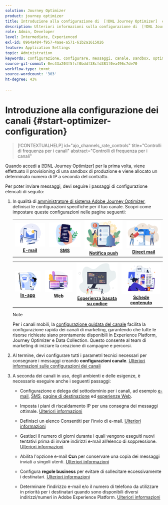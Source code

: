 ```yaml
---
solution: Journey Optimizer
product: journey optimizer
title: Introduzione alla configurazione di  [!DNL Journey Optimizer]  canali
description: Ulteriori informazioni sulla configurazione di  [!DNL Journey Optimizer]  canali
role: Admin, Developer
level: Intermediate, Experienced
exl-id: 0964a484-f957-4aae-a571-61b2a1615026
feature: Application Settings
topic: Administration
keywords: configurazione, configurare, messaggi, canale, sandbox, optimizer
source-git-commit: 0ec43a204f5fcf0bddf38cfd381f0ea496c7de70
workflow-type: tm+mt
source-wordcount: '303'
ht-degree: 43%

---
```



# Introduzione alla configurazione dei canali {#start-optimizer-configuration}

>[!CONTEXTUALHELP]
>id="ajo_channels_rate_controls"
>title="Controlli di frequenza per i canali"
>abstract="Controlli di frequenza per i canali"

Quando accedi a [!DNL Journey Optimizer] per la prima volta, viene effettuato il provisioning di una sandbox di produzione e viene allocato un determinato numero di IP a seconda del contratto.

Per poter inviare messaggi, devi seguire i passaggi di configurazione elencati di seguito:

1. In qualità di [amministratore di sistema Adobe Journey Optimizer](../start/path/administrator.md), definisci le configurazioni specifiche per il tuo canale. Scopri come impostare queste configurazioni nelle pagine seguenti:

   <table style="table-layout:fixed"><tr style="border: 0;">
    <td><a href="../email/get-started-email-config.md"><img alt="e-mail" src="../channels/assets/do-not-localize/email.png"></a>
    <div align="center"><a href="../email/get-started-email-config.md"><strong>E-mail</strong></a></div></td>
    <td><a href="../sms/sms-configuration.md"><img alt="SMS" src="../channels/assets/do-not-localize/sms.png"></a>
    <div align="center"><a href="../sms/sms-configuration.md"><strong>SMS</strong></a></div></td>
    <td><a href="../push/push-configuration.md"><img alt="push" src="../channels/assets/do-not-localize/push.png"></a>
    <div align="center"><a href="../push/push-configuration.md"><strong>Notifica push</strong></a></div></td>
    <td><a href="../direct-mail/direct-mail-configuration.md"><img alt="direct mail" src="../channels/assets/do-not-localize/direct-mail.jpg"></a>
    <div align="center"><a href="../direct-mail/direct-mail-configuration.md"><strong>Direct mail</strong></a></div></td>
    </tr></table>

   <table style="table-layout:fixed"><tr style="border: 0;">
    <td><a href="../in-app/inapp-configuration.md"><img alt="in-app" src="../channels/assets/do-not-localize/inapp.jpg"></a>
    <div align="center"><a href="../in-app/inapp-configuration.md"><strong>In-app</strong></a></div></td>
    <td><a href="../web/web-configuration.md"><img alt="web" src="../channels/assets/do-not-localize/web.jpg"></a>
    <div align="center"><a href="../web/web-configuration.md"><strong>Web</strong></a></div></td>
    <td><a href="../code-based/code-based-configuration.md"><img alt="esperienza basata su codice" src="../channels/assets/do-not-localize/code.png"></a>
    <div align="center"><a href="../code-based/code-based-configuration.md"><strong>Esperienza basata su codice</strong></a></div></td>
    <td><a href="../content-card/content-card-configuration-prereq.md"><img alt="schede contenuto" src="../channels/assets/do-not-localize/cards.png"></a>
    <div align="center"><a href="../content-card/content-card-configuration-prereq.md"><strong>Schede contenuto</strong></a></div></td>
    </tr></table>

   >[!NOTE]
   >
   >Per i canali mobili, la [configurazione guidata del canale](set-mobile-config.md) facilita la configurazione rapida dei canali di marketing, garantendo che tutte le risorse richieste siano prontamente disponibili in Experience Platform, Journey Optimizer e Data Collection. Questo consente al team di marketing di iniziare la creazione di campagne e percorsi.

1. Al termine, devi configurare tutti i parametri tecnici necessari per consegnare i messaggi creando **configurazioni canale**. [Ulteriori informazioni sulle configurazioni dei canali](channel-surfaces.md)

1. A seconda dei canali in uso, degli ambienti e delle esigenze, è necessario eseguire anche i seguenti passaggi:

   * Configurazione e delega del sottodominio per i canali, ad esempio [e-mail](about-subdomain-delegation.md), [SMS](../sms/sms-subdomains.md), [pagine di destinazione](../landing-pages/lp-subdomains.md) ed [esperienze Web](../web/web-delegated-subdomains.md).

   * Imposta i piani di riscaldamento IP per una consegna dei messaggi ottimale. [Ulteriori informazioni](ip-warmup-gs.md)

   * Definisci un elenco Consentiti per l’invio di e-mail. [Ulteriori informazioni](allow-list.md)

   * Gestisci il numero di giorni durante i quali vengono eseguiti nuovi tentativi prima di inviare indirizzi e-mail all’elenco di soppressione. [Ulteriori informazioni](manage-suppression-list.md)

   * Abilita l&#39;opzione e-mail **Ccn** per conservare una copia dei messaggi inviati a singoli utenti. [Ulteriori informazioni](archiving-support.md#enable-bcc)

   * Configura **regole business** per evitare di sollecitare eccessivamente i destinatari. [Ulteriori informazioni](../conflict-prioritization/rule-sets.md)

   * Determinare l’indirizzo e-mail e/o il numero di telefono da utilizzare in priorità per i destinatari quando sono disponibili diversi indirizzi/numeri in Adobe Experience Platform. [Ulteriori informazioni](primary-email-addresses.md)
